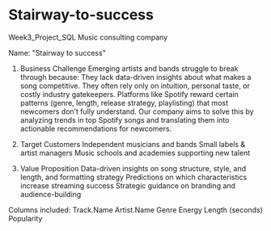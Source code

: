 # Stairway-to-success
Week3_Project_SQL
Music consulting company

Name: "Stairway to success"

1. Business Challenge
Emerging artists and bands struggle to break through because:
They lack data-driven insights about what makes a song competitive.
They often rely only on intuition, personal taste, or costly industry gatekeepers.
Platforms like Spotify reward certain patterns (genre, length, release strategy, playlisting) that most newcomers don’t fully understand.
Our company aims to solve this by analyzing trends in top Spotify songs and translating them into actionable recommendations for newcomers.

2. Target Customers
Independent musicians and bands
Small labels & artist managers
Music schools and academies supporting new talent

3. Value Proposition
Data-driven insights on song structure, style, and length, and formatting strategy
Predictions on which characteristics increase streaming success
Strategic guidance on branding and audience-building


Columns included:
Track.Name
Artist.Name
Genre
Energy
Length (seconds)
Popularity
